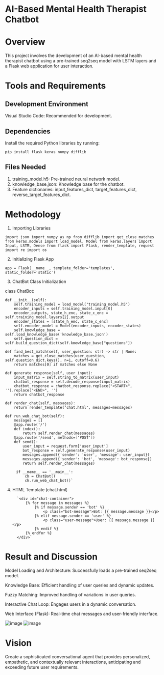 # AI-Based Mental Health Therapist Chatbot
# Overview
This project involves the development of an AI-based mental health therapist chatbot using a pre-trained seq2seq model with LSTM layers and a Flask web application for user interaction.

# Tools and Requirements
## Development Environment
Visual Studio Code: Recommended for development.

## Dependencies
Install the required Python libraries by running:

`pip install flask keras numpy difflib`

## Files Needed
1. training_model.h5: Pre-trained neural network model.
2. knowledge_base.json: Knowledge base for the chatbot.
3. Feature dictionaries: input_features_dict, target_features_dict, reverse_target_features_dict.

# Methodology
1. Importing Libraries
   
`import json
import numpy as np
from difflib import get_close_matches
from keras.models import load_model, Model
from keras.layers import Input, LSTM, Dense
from flask import Flask, render_template, request
import re
import os`

2. Initializing Flask App

`app = Flask(__name__, template_folder='templates', static_folder='static')`

3. ChatBot Class Initialization

class ChatBot:

    def __init__(self):
        self.training_model = load_model('training_model.h5')
        encoder_inputs = self.training_model.input[0]
        encoder_outputs, state_h_enc, state_c_enc = self.training_model.layers[2].output
        encoder_states = [state_h_enc, state_c_enc]
        self.encoder_model = Model(encoder_inputs, encoder_states)
        self.knowledge_base = self.load_knowledge_base('knowledge_base.json')
        self.question_dict = self.build_question_dict(self.knowledge_base["questions"])

    def find_best_match(self, user_question: str) -> str | None:
        matches = get_close_matches(user_question, self.question_dict.keys(), n=1, cutoff=0.6)
        return matches[0] if matches else None

    def generate_response(self, user_input):
        input_matrix = self.string_to_matrix(user_input)
        chatbot_response = self.decode_response(input_matrix)
        chatbot_response = chatbot_response.replace("<START>", '').replace("<END>", '')
        return chatbot_response

    def render_chat(self, messages):
        return render_template('chat.html', messages=messages)

    def run_web_chat_bot(self):
        messages = []
        @app.route('/')
        def index():
            return self.render_chat(messages)
        @app.route('/send', methods=['POST'])
        def send():
            user_input = request.form['user_input']
            bot_response = self.generate_response(user_input)
            messages.append({'sender': 'user', 'message': user_input})
            messages.append({'sender': 'bot', 'message': bot_response})
            return self.render_chat(messages)
         
         if __name__ == '__main__':
             ch = ChatBot()
             ch.run_web_chat_bot()`
             
4. HTML Template (chat.html)

         `<div id="chat-container">
             {% for message in messages %}
                 {% if message.sender == 'bot' %}
                     <p class="bot-message">Bot: {{ message.message }}</p>
                 {% elif message.sender == 'user' %}
                     <p class="user-message">User: {{ message.message }}</p>
                 {% endif %}
             {% endfor %}
         </div>`

# Result and Discussion
Model Loading and Architecture: Successfully loads a pre-trained seq2seq model.

Knowledge Base: Efficient handling of user queries and dynamic updates.

Fuzzy Matching: Improved handling of variations in user queries.

Interactive Chat Loop: Engages users in a dynamic conversation.

Web Interface (Flask): Real-time chat messages and user-friendly interface.

![image](https://github.com/user-attachments/assets/9ee8b069-d32a-4aed-98d3-fc5011d10c22)    ![image](https://github.com/user-attachments/assets/01e127f5-9a58-4e5c-bd62-97e1ea3477e4)


# Vision
Create a sophisticated conversational agent that provides personalized, empathetic, and contextually relevant interactions, anticipating and exceeding future user requirements.
